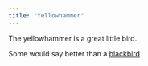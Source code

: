 ```yaml
---
title: "Yellowhammer"
---
```


The yellowhammer is a great little bird.

Some would say better than a [blackbird](blackbird.html)